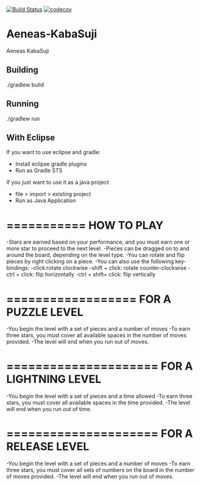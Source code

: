 [![Build Status](https://travis-ci.org/Cheddarpuffs/Aeneas-KabaSuji.svg?branch=master)](https://travis-ci.org/Cheddarpuffs/Aeneas-KabaSuji)
[![codecov](https://codecov.io/gh/Cheddarpuffs/Aeneas-KabaSuji/branch/master/graph/badge.svg)](https://codecov.io/gh/Cheddarpuffs/Aeneas-KabaSuji)


# Aeneas-KabaSuji
Aeneas KabaSuji


## Building
./gradlew build

## Running
./gradlew run

## With Eclipse

If you want to use eclipse and gradle:

 - Install eclipse gradle plugins
 - Run as Gradle STS

If you just want to use it as a java project

 - file > import > existing project
 - Run as Java Application

===========
HOW TO PLAY
===========
-Stars are earned based on your performance, and you must earn one or more star to proceed to the next level.
-Pieces can be dragged on to and around the board, depending on the level type.
-You can rotate and flip pieces by right clicking on a piece.
-You can also use the following key-bindings:
	-click:rotate clockwise
	-shift + click: rotate counter-clockwise
	-ctrl + click: flip horizontally
	-ctrl + shift+ click: flip vertically

==================
FOR A PUZZLE LEVEL
==================
-You begin the level with a set of pieces and a number of moves
-To earn three stars, you must cover all available spaces in the number of moves provided.
-The level will end when you run out of moves.

=====================
FOR A LIGHTNING LEVEL
=====================
-You begin the level with a set of pieces and a time allowed
-To earn three stars, you must cover all available spaces in the time provided.
-The level will end when you run out of time.

=====================
FOR A RELEASE LEVEL
=====================
-You begin the level with a set of pieces and a number of moves
-To earn three stars, you must cover all sets of numbers on the board in the number of moves provided.
-The level will end when you run out of moves.